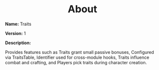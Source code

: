 <h1 style="text-align:center; font-size:2rem; font-weight:bold;">About</h1>

**Name:**
Traits

**Version:**
1

**Description:**

Provides features such as Traits grant small passive bonuses, Configured via TraitsTable, Identifier used for cross-module hooks, Traits influence combat and crafting, and Players pick traits during character creation.
